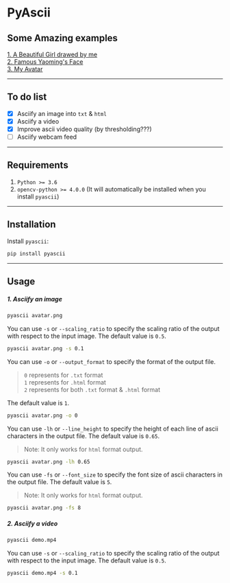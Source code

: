 # PyAscii

## Some Amazing examples
[1. A Beautiful Girl drawed by me](http://zhoudaxia.eu/PyAscii/examples/test1.html)  
[2. Famous Yaoming's Face](http://zhoudaxia.eu/PyAscii/examples/yaoming.html)  
[3. My Avatar](http://zhoudaxia.eu/PyAscii/examples/avatar.html)

---
## To do list
- [x] Asciify an image into `txt` & `html`
- [x] Asciify a video
- [x] Improve ascii video quality (by thresholding???)
- [ ] Asciify webcam feed

---
## Requirements
1. `Python >= 3.6`
2. `opencv-python >= 4.0.0` (It will automatically be installed when you install `pyascii`)

---
## Installation
Install `pyascii`:

```bash
pip install pyascii
```

---

## Usage
##### 1. Asciify an image
```bash
pyascii avatar.png
```
You can use `-s` or `--scaling_ratio` to specify the scaling ratio of the output with respect to the input image. The default value is `0.5`.  
```bash
pyascii avatar.png -s 0.1
```

You can use `-o` or `--output_format` to specify the format of the output file.  
>`0` represents for `.txt` format  
`1` represents for `.html` format  
`2` represents for both `.txt` format & `.html` format

The default value is `1`.
```bash
pyascii avatar.png -o 0
```

You can use `-lh` or `--line_height` to specify the height of each line of ascii characters in the output file. The default value is `0.65`.
> Note: It only works for `html` format output.
```bash
pyascii avatar.png -lh 0.65
```

You can use `-fs` or `--font_size` to specify the font size of ascii characters in the output file. The default value is `5`.
> Note: It only works for `html` format output.
```bash
pyascii avatar.png -fs 8
```

##### 2. Asciify a video
```bash
pyascii demo.mp4
```
You can use `-s` or `--scaling_ratio` to specify the scaling ratio of the output with respect to the input image. The default value is `0.5`.  
```bash
pyascii demo.mp4 -s 0.1
```
